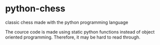 # python-chess
classic chess made with the python programming language

The cource code is made using static python functions instead of object oriented programming. Therefore, it may be hard to read through.
